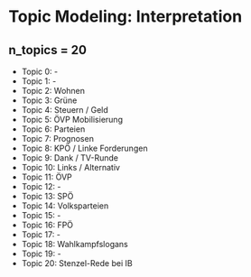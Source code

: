 # Topic Modeling: Interpretation

## n_topics = 20

* Topic 0: -
* Topic 1: -
* Topic 2: Wohnen
* Topic 3: Grüne
* Topic 4: Steuern / Geld
* Topic 5: ÖVP Mobilisierung
* Topic 6: Parteien
* Topic 7: Prognosen
* Topic 8: KPÖ / Linke Forderungen
* Topic 9: Dank / TV-Runde
* Topic 10: Links / Alternativ
* Topic 11: ÖVP
* Topic 12: -
* Topic 13: SPÖ
* Topic 14: Volksparteien
* Topic 15: -
* Topic 16: FPÖ
* Topic 17: -
* Topic 18: Wahlkampfslogans
* Topic 19: -
* Topic 20: Stenzel-Rede bei IB
